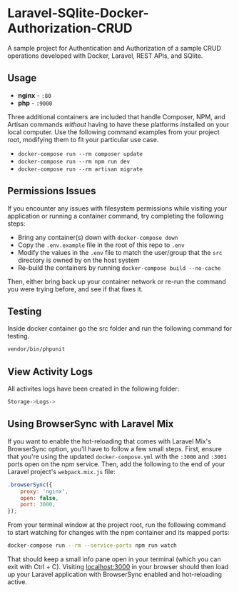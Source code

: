 # Laravel-SQlite-Docker-Authorization-CRUD
A sample project for Authentication and Authorization of a sample CRUD operations developed with Docker, Laravel, REST APIs, and SQlite.
## Usage

- **nginx** - `:80`
- **php** - `:9000`

Three additional containers are included that handle Composer, NPM, and Artisan commands *without* having to have these platforms installed on your local computer. Use the following command examples from your project root, modifying them to fit your particular use case.

- `docker-compose run --rm composer update`
- `docker-compose run --rm npm run dev`
- `docker-compose run --rm artisan migrate`

## Permissions Issues

If you encounter any issues with filesystem permissions while visiting your application or running a container command, try completing the following steps:

- Bring any container(s) down with `docker-compose down`
- Copy the `.env.example` file in the root of this repo to `.env`
- Modify the values in the `.env` file to match the user/group that the `src` directory is owned by on the host system
- Re-build the containers by running `docker-compose build --no-cache`

Then, either bring back up your container network or re-run the command you were trying before, and see if that fixes it.

## Testing
Inside docker container go the src folder and run the following command for testing.
```bash
vendor/bin/phpunit
```

## View Activity Logs
All activites logs have been created in the following folder:
```bash
Storage->Logs->
```

## Using BrowserSync with Laravel Mix

If you want to enable the hot-reloading that comes with Laravel Mix's BrowserSync option, you'll have to follow a few small steps. First, ensure that you're using the updated `docker-compose.yml` with the `:3000` and `:3001` ports open on the npm service. Then, add the following to the end of your Laravel project's `webpack.mix.js` file:

```javascript
.browserSync({
    proxy: 'nginx',
    open: false,
    port: 3000,
});
```

From your terminal window at the project root, run the following command to start watching for changes with the npm container and its mapped ports:

```bash
docker-compose run --rm --service-ports npm run watch
```

That should keep a small info pane open in your terminal (which you can exit with Ctrl + C). Visiting [localhost:3000](http://localhost:3000) in your browser should then load up your Laravel application with BrowserSync enabled and hot-reloading active.

